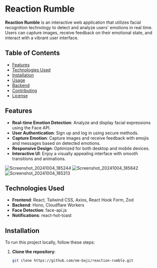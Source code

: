 # Reaction Rumble

**Reaction Rumble** is an interactive web application that utilizes facial recognition technology to detect and analyze users' emotions in real time. Users can capture images, receive feedback on their emotional state, and interact with a vibrant user interface.

## Table of Contents

- [Features](#features)
- [Technologies Used](#technologies-used)
- [Installation](#installation)
- [Usage](#usage)
- [Backend](#backend)
- [Contributing](#contributing)
- [License](#license)

## Features

- **Real-time Emotion Detection**: Analyze and display facial expressions using the Face API.
- **User Authentication**: Sign up and log in using secure methods.
- **Capture Emotion**: Capture images and receive feedback with emojis and messages based on detected emotions.
- **Responsive Design**: Optimized for both desktop and mobile devices.
- **Interactive UI**: Enjoy a visually appealing interface with smooth transitions and animations.


![Screenshot_20241004_185244](https://github.com/user-attachments/assets/66f66660-63d4-41bc-b4be-0dd78aa4d27e)
![Screenshot_20241004_185642](https://github.com/user-attachments/assets/8246e270-7a0c-4e3e-8eb2-c82bf4cba449)
![Screenshot_20241004_185313](https://github.com/user-attachments/assets/9c88b09d-a37b-4135-8743-9fec42489e9e)


## Technologies Used

- **Frontend**: React, Tailwind CSS, Axios, React Hook Form, Zod
- **Backend**: Hono, Cloudflare Workers
- **Face Detection**: face-api.js
- **Notifications**: react-hot-toast

## Installation

To run this project locally, follow these steps:

1. **Clone the repository**:
   ```bash
   git clone https://github.com/om-baji/reaction-rumble.git
